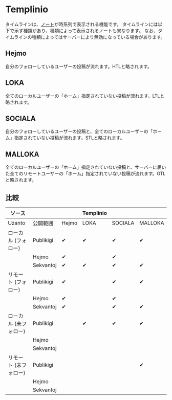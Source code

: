 # Templinio
タイムラインは、[ノート](./note)が時系列で表示される機能です。 タイムラインには以下で示す種類があり、種類によって表示されるノートも異なります。 なお、タイムラインの種類によってはサーバーにより無効になっている場合があります。

## Hejmo
自分のフォローしているユーザーの投稿が流れます。HTLと略されます。

## LOKA
全てのローカルユーザーの「ホーム」指定されていない投稿が流れます。LTLと略されます。

## SOCIALA
自分のフォローしているユーザーの投稿と、全てのローカルユーザーの「ホーム」指定されていない投稿が流れます。STLと略されます。

## MALLOKA
全てのローカルユーザーの「ホーム」指定されていない投稿と、サーバーに届いた全てのリモートユーザーの「ホーム」指定されていない投稿が流れます。GTLと略されます。

## 比較
| ソース          |           |       | Templinio |         |         |
| ------------ | --------- | ----- | --------- | ------- | ------- |
| Uzanto       | 公開範囲      | Hejmo | LOKA      | SOCIALA | MALLOKA |
| ローカル (フォロー)  | Publikigi | ✔     | ✔         | ✔       | ✔       |
|              | Hejmo     | ✔     |           | ✔       |         |
|              | Sekvantoj | ✔     | ✔         | ✔       | ✔       |
| リモート (フォロー)  | Publikigi | ✔     |           | ✔       | ✔       |
|              | Hejmo     | ✔     |           | ✔       |         |
|              | Sekvantoj | ✔     |           | ✔       | ✔       |
| ローカル (未フォロー) | Publikigi |       | ✔         | ✔       | ✔       |
|              | Hejmo     |       |           |         |         |
|              | Sekvantoj |       |           |         |         |
| リモート (未フォロー) | Publikigi |       |           |         | ✔       |
|              | Hejmo     |       |           |         |         |
|              | Sekvantoj |       |           |         |         |
